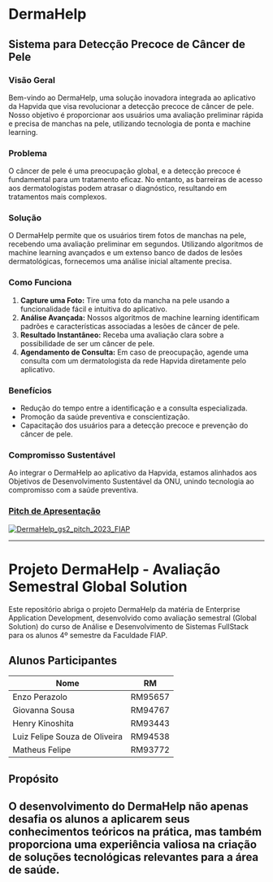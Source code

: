# DermaHelp
## Sistema para Detecção Precoce de Câncer de Pele

### Visão Geral

Bem-vindo ao DermaHelp, uma solução inovadora integrada ao aplicativo da Hapvida que visa revolucionar a detecção precoce de câncer de pele. Nosso objetivo é proporcionar aos usuários uma avaliação preliminar rápida e precisa de manchas na pele, utilizando tecnologia de ponta e machine learning.

### Problema

O câncer de pele é uma preocupação global, e a detecção precoce é fundamental para um tratamento eficaz. No entanto, as barreiras de acesso aos dermatologistas podem atrasar o diagnóstico, resultando em tratamentos mais complexos.

### Solução

O DermaHelp permite que os usuários tirem fotos de manchas na pele, recebendo uma avaliação preliminar em segundos. Utilizando algoritmos de machine learning avançados e um extenso banco de dados de lesões dermatológicas, fornecemos uma análise inicial altamente precisa.

### Como Funciona

1. **Capture uma Foto:** Tire uma foto da mancha na pele usando a funcionalidade fácil e intuitiva do aplicativo.
2. **Análise Avançada:** Nossos algoritmos de machine learning identificam padrões e características associadas a lesões de câncer de pele.
3. **Resultado Instantâneo:** Receba uma avaliação clara sobre a possibilidade de ser um câncer de pele.
4. **Agendamento de Consulta:** Em caso de preocupação, agende uma consulta com um dermatologista da rede Hapvida diretamente pelo aplicativo.

### Benefícios

- Redução do tempo entre a identificação e a consulta especializada.
- Promoção da saúde preventiva e conscientização.
- Capacitação dos usuários para a detecção precoce e prevenção do câncer de pele.

### Compromisso Sustentável

Ao integrar o DermaHelp ao aplicativo da Hapvida, estamos alinhados aos Objetivos de Desenvolvimento Sustentável da ONU, unindo tecnologia ao compromisso com a saúde preventiva.

### [Pitch de Apresentação](https://youtu.be/C4Ae16ilYWw)
[![DermaHelp_gs2_pitch_2023_FIAP](https://img.youtube.com/vi/C4Ae16ilYWw/0.jpg)](https://www.youtube.com/watch?v=C4Ae16ilYWw)

---
# Projeto DermaHelp - Avaliação Semestral Global Solution

Este repositório abriga o projeto DermaHelp da matéria de Enterprise Application Development, desenvolvido como avaliação semestral (Global Solution) do curso de Análise e Desenvolvimento de Sistemas FullStack para os alunos 4º semestre da Faculdade FIAP.

## Alunos Participantes

| Nome                            | RM      |
|---------------------------------|---------|
| Enzo Perazolo                   | RM95657 |
| Giovanna Sousa                  | RM94767 |
| Henry Kinoshita                 | RM93443 |
| Luiz Felipe Souza de Oliveira   | RM94538 |
| Matheus Felipe                  | RM93772 |

## Propósito

O desenvolvimento do DermaHelp não apenas desafia os alunos a aplicarem seus conhecimentos teóricos na prática, mas também proporciona uma experiência valiosa na criação de soluções tecnológicas relevantes para a área de saúde.
---

